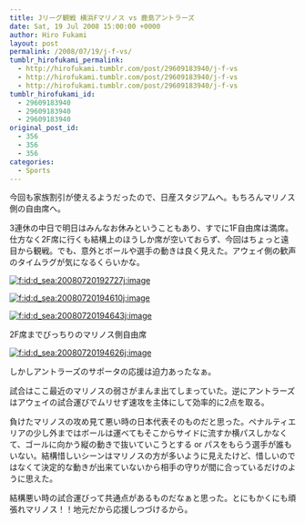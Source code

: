 ```yaml
---
title: Jリーグ観戦 横浜Fマリノス vs 鹿島アントラーズ
date: Sat, 19 Jul 2008 15:00:00 +0000
author: Hiro Fukami
layout: post
permalink: /2008/07/19/j-f-vs/
tumblr_hirofukami_permalink:
  - http://hirofukami.tumblr.com/post/29609183940/j-f-vs
  - http://hirofukami.tumblr.com/post/29609183940/j-f-vs
  - http://hirofukami.tumblr.com/post/29609183940/j-f-vs
tumblr_hirofukami_id:
  - 29609183940
  - 29609183940
  - 29609183940
original_post_id:
  - 356
  - 356
  - 356
categories:
  - Sports
---
```

<div class="section">
  <p>
    今回も家族割引が使えるようだったので、日産スタジアムへ。もちろんマリノス側の自由席へ。
  </p>
  
  <p>
    3連休の中日で明日はみんなお休みということもあり、すでに1F自由席は満席。仕方なく2F席に行くも結構上のほうしか席が空いておらず、今回はちょっと遠目から観戦。でも、意外とボールや選手の動きは良く見えた。アウェイ側の歓声のタイムラグが気になるくらいかな。
  </p>
  
  <p>
    <a href="http://f.hatena.ne.jp/d_sea/20080720192727" class="hatena-fotolife" target="_blank"><img src="http://cdn-ak.f.st-hatena.com/images/fotolife/d/d_sea/20080720/20080720192727.jpg?w=830" alt="f:id:d_sea:20080720192727j:image" title="f:id:d_sea:20080720192727j:image" class="hatena-fotolife" data-recalc-dims="1" /></a>
  </p>
  
  <p>
    <a href="http://f.hatena.ne.jp/d_sea/20080720194610" class="hatena-fotolife" target="_blank"><img src="http://cdn-ak.f.st-hatena.com/images/fotolife/d/d_sea/20080720/20080720194610.jpg?w=830" alt="f:id:d_sea:20080720194610j:image" title="f:id:d_sea:20080720194610j:image" class="hatena-fotolife" data-recalc-dims="1" /></a>
  </p>
  
  <p>
    <a href="http://f.hatena.ne.jp/d_sea/20080720194643" class="hatena-fotolife" target="_blank"><img src="http://cdn-ak.f.st-hatena.com/images/fotolife/d/d_sea/20080720/20080720194643.jpg?w=830" alt="f:id:d_sea:20080720194643j:image" title="f:id:d_sea:20080720194643j:image" class="hatena-fotolife" data-recalc-dims="1" /></a>
  </p>
  
  <p>
    2F席までびっちりのマリノス側自由席
  </p>
  
  <p>
    <a href="http://f.hatena.ne.jp/d_sea/20080720194626" class="hatena-fotolife" target="_blank"><img src="http://cdn-ak.f.st-hatena.com/images/fotolife/d/d_sea/20080720/20080720194626.jpg?w=830" alt="f:id:d_sea:20080720194626j:image" title="f:id:d_sea:20080720194626j:image" class="hatena-fotolife" data-recalc-dims="1" /></a>
  </p>
  
  <p>
    しかしアントラーズのサポータの応援は迫力あったなぁ。
  </p>
  
  <p>
    試合はここ最近のマリノスの弱さがまんま出てしまっていた。逆にアントラーズはアウェイの試合運びでムリせず速攻を主体にして効率的に2点を取る。
  </p>
  
  <p>
    負けたマリノスの攻め見て悪い時の日本代表そのものだと思った。ペナルティエリアの少し外まではボールは運べてもそこからサイドに流すか横パスしかなくて、ゴールに向かう縦の動きで抜いていこうとする or パスをもらう選手が誰もいない。結構惜しいシーンはマリノスの方が多いように見えたけど、惜しいのではなくて決定的な動きが出来ていないから相手の守りが間に合っているだけのように思えた。
  </p>
  
  <p>
    結構悪い時の試合運びって共通点があるものだなぁと思った。とにもかくにも頑張れマリノス！！地元だから応援しつづけるから。
  </p>
</div>